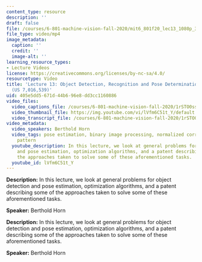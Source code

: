 ```yaml
---
content_type: resource
description: ''
draft: false
file: /courses/6-801-machine-vision-fall-2020/mit6_801f20_lec13_1080p_360p_16_9.mp4
file_type: video/mp4
image_metadata:
  caption: ''
  credit: ''
  image-alt: ''
learning_resource_types:
- Lecture Videos
license: https://creativecommons.org/licenses/by-nc-sa/4.0/
resourcetype: Video
title: 'Lecture 13: Object Detection, Recognition and Pose Determination, PatQuick
  (US 7,016,539)'
uid: 405e5dd5-671d-44b6-96e8-dd3cc1160886
video_files:
  video_captions_file: /courses/6-801-machine-vision-fall-2020/1rSTO0ssQwQgO-SmsvVVVyzY86KFNoCxD_transcript.webvtt
  video_thumbnail_file: https://img.youtube.com/vi/lVfm6C51t_Y/default.jpg
  video_transcript_file: /courses/6-801-machine-vision-fall-2020/1rSTO0ssQwQgO-SmsvVVVyzY86KFNoCxD_transcript.pdf
video_metadata:
  video_speakers: Berthold Horn
  video_tags: pose estimation, binary image processing, normalized correlation, multidimensional
    pattern
  youtube_description: In this lecture, we look at general problems for object detection
    and pose estimation, optimization algorithms, and a patent describing some of
    the approaches taken to solve some of these aforementioned tasks.
  youtube_id: lVfm6C51t_Y
---
```

**Description:** In this lecture, we look at general problems for object detection and pose estimation, optimization algorithms, and a patent describing some of the approaches taken to solve some of these aforementioned tasks.

**Speaker:** Berthold Horn

**Description:** In this lecture, we look at general problems for object detection and pose estimation, optimization algorithms, and a patent describing some of the approaches taken to solve some of these aforementioned tasks.

**Speaker:** Berthold Horn

